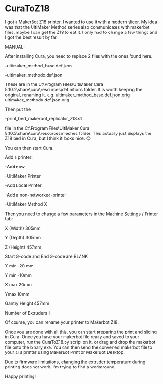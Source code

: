 # CuraToZ18
I got a MakerBot Z18 printer. I wanted to use it with a modern slicer. My idea was that the UltiMaker Method series also communicates with makerbot files, maybe I can get the Z18 to eat it. I only had to change a few things and I got the best result by far.

MANUAL:

After installing Cura, you need to replace 2 files with the ones found here.

-ultimaker_method_base.def.json

-ultimaker_methodx.def.json

These are in the
C:\Program Files\UltiMaker Cura 5.10.2\share\cura\resources\definitions
folder. It is worth keeping the original, renaming it.
e.g. ultimaker_method_base.def.json.orig; ultimaker_methodx.def.json.orig

Then put the

-print_bed_makerbot_replicator_z18.stl

file in the
C:\Program Files\UltiMaker Cura 5.10.2\share\cura\resources\meshes
folder. This actually just displays the Z18 bed in Cura, but I think it looks nice. 😊

You can then start Cura.

Add a printer:

-Add new

-UltiMaker Printer

-Add Local Printer

-Add a non-networked-printer

-UltiMaker Method X


Then you need to change a few parameters in the Machine Settings / Printer tab:

X (Width) 305mm

Y (Depth) 305mm

Z (Height) 457mm

Start G-code and End G-code are BLANK


X min -20 mm

Y min -10mm

X max 20mm

Ymax 10mm

Gantry Height 457mm

Number of Extruders 1


Of course, you can rename your printer to Makerbot Z18.

Once you are done with all this, you can start preparing the print and slicing in Cura.
Once you have your makerbot file ready and saved to your computer, run the CuraToZ18.py script on it, or drag and drop the makerbot file onto the binary exe.
You can then send the converted makerbot file to your Z18 printer using MakerBot Print or MakerBot Desktop.

Due to firmware limitations, changing the extruder temperature during printing does not work. I'm trying to find a workaround.

Happy printing!
